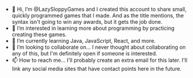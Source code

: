 - 👋 Hi, I’m @LazySloppyGames and I created this account to share small, quickly programmed games that I made. And as the title mentions, the syntax isn't going to win any awards, but it gets the job done.
- 👀 I’m interested in learning more about programming by practicing creating these games.
- 🌱 I’m currently learning Java, JavaScript, React, and more.
- 💞️ I’m looking to collaborate on... I never thought about collaborating on any of this, but I'm definitely open if someone is interested.
- 📫 How to reach me... I'll probably create an extra email for this later. I'll link any social media sites that have contact points here in the future.

<!---
LazySloppyGames/LazySloppyGames is a ✨ special ✨ repository because its `README.md` (this file) appears on your GitHub profile.
You can click the Preview link to take a look at your changes.
--->
